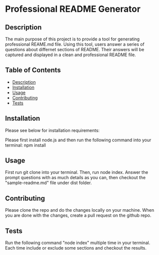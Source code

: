 # Professional README Generator

## Description

The main purpose of this project is to provide a tool for generating professional REAME.md file. Using this tool, users answer a series of questions about differnet sections of README. Their answers will be captured and displayed in a clean and professional README file.
## Table of Contents
* [Description](#description)
* [Installation](#installation)
* [Usage](#usage)
* [Contributing](#contributing)
* [Tests](#tests)


## Installation
Please see below for installation requirements:

Please first install node.js and then run the following command into your terminal: npm install

## Usage
 First run git clone <project> into your terminal. Then, run node index. Answer the prompt questions with as much details as you can, then checkout the "sample-readme.md" file under dist folder.

## Contributing
Please clone the repo and do the changes locally on your machine. When you are done with the changes, create a pull request on the github repo.
## Tests
Run the following command "node index" multiple time in your terminal. Each time include or exclude some sections and checkout the results.
